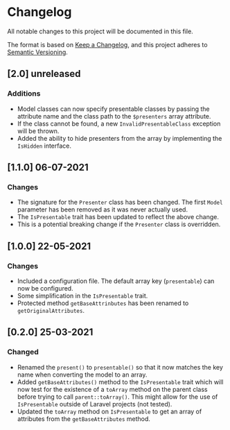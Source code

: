 # Changelog
All notable changes to this project will be documented in this file.

The format is based on [Keep a Changelog](https://keepachangelog.com/en/1.0.0/),
and this project adheres to [Semantic Versioning](https://semver.org/spec/v2.0.0.html).

## [2.0] unreleased
### Additions
- Model classes can now specify presentable classes by passing the attribute name and the class path to the `$presenters` array attribute.
- If the class cannot be found, a new `InvalidPresentableClass` exception will be thrown.
- Added the ability to hide presenters from the array by implementing the `IsHidden` interface.

## [1.1.0] 06-07-2021
### Changes
- The signature for the `Presenter` class has been changed. The first `Model` parameter has been removed as it was never actually used.
- The `IsPresentable` trait has been updated to reflect the above change.
- This is a potential breaking change if the `Presenter` class is overridden.

## [1.0.0] 22-05-2021
### Changes
- Included a configuration file. The default array key (`presentable`) can now be configured.
- Some simplification in the `IsPresentable` trait.
- Protected method `getBaseAttrinbutes` has been renamed to `getOriginalAttributes`.

## [0.2.0] 25-03-2021
### Changed
- Renamed the `present()` to `presentable()` so that it now matches the key name when converting the model to an array.
- Added `getBaseAttributes()` method to the `IsPresentable` trait which will now test for the existence of a `toArray` method on the parent class before trying to call `parent::toArray()`. This might allow for the use of `IsPresentable` outside of Laravel projects (not tested).
- Updated the `toArray` method on `IsPresentable` to get an array of attributes from the  `getBaseAttributes` method.
